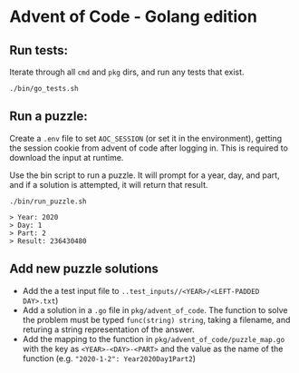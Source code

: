 # Advent of Code - Golang edition

## Run tests:

Iterate through all `cmd` and `pkg` dirs, and run any tests that exist.

```
./bin/go_tests.sh
```

## Run a puzzle:

Create a `.env` file to set `AOC_SESSION` (or set it in the environment), getting the session cookie from advent of code after logging in. This is required to download the input at runtime.

Use the bin script to run a puzzle. It will prompt for a year, day, and part, and if a solution is attempted, it will return that result.

```
./bin/run_puzzle.sh

> Year: 2020
> Day: 1
> Part: 2
> Result: 236430480
```

## Add new puzzle solutions

- Add the a test input file to `..test_inputs//<YEAR>/<LEFT-PADDED DAY>.txt`)
- Add a solution in a `.go` file in `pkg/advent_of_code`. The function to solve the problem must be typed `func(string) string`, taking a filename, and returing a string representation of the answer.
- Add the mapping to the function in `pkg/advent_of_code/puzzle_map.go` with the key as `<YEAR>-<DAY>-<PART>` and the value as the name of the function (e.g. `"2020-1-2": Year2020Day1Part2`)
